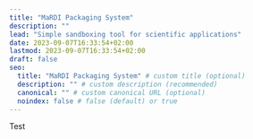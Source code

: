 ```yaml
---
title: "MaRDI Packaging System"
description: ""
lead: "Simple sandboxing tool for scientific applications"
date: 2023-09-07T16:33:54+02:00
lastmod: 2023-09-07T16:33:54+02:00
draft: false
seo:
  title: "MaRDI Packaging System" # custom title (optional)
  description: "" # custom description (recommended)
  canonical: "" # custom canonical URL (optional)
  noindex: false # false (default) or true
---
```


Test
